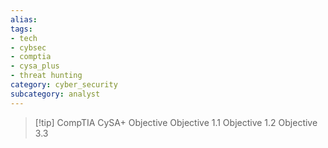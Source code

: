 ```yaml
---
alias: 
tags: 
- tech
- cybsec
- comptia
- cysa_plus
- threat hunting
category: cyber_security
subcategory: analyst
---
```

> [!tip] CompTIA CySA+ Objective
> Objective 1.1
> Objective 1.2
> Objective 3.3

# 